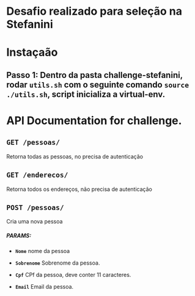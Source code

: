 # Desafio realizado para seleção na Stefanini

# Instaçaão
## Passo 1: Dentro da pasta challenge-stefanini, rodar `utils.sh` com o seguinte comando `source ./utils.sh`, script inicializa a virtual-env. 


# API Documentation for challenge.

## `GET /pessoas/`

Retorna todas as pessoas, no precisa de autenticação

## `GET /enderecos/`

Retorna todos os endereços, não precisa de autenticação

## `POST /pessoas/`

Cria uma nova pessoa

##### PARAMS:

*  **`Nome`** nome da pessoa

*  **`Sobrenome`** Sobrenome da pessoa.

*  **`Cpf`** CPf da pessoa, deve conter 11 caracteres.

*  **`Email`** Email da pessoa.
